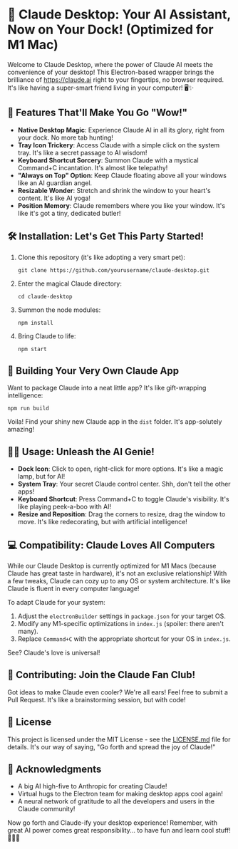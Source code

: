 # 🤖 Claude Desktop: Your AI Assistant, Now on Your Dock! (Optimized for M1 Mac)

Welcome to Claude Desktop, where the power of Claude AI meets the convenience of your desktop! This Electron-based wrapper brings the brilliance of https://claude.ai right to your fingertips, no browser required. It's like having a super-smart friend living in your computer! 🖥️✨

## 🌟 Features That'll Make You Go "Wow!"

- **Native Desktop Magic**: Experience Claude AI in all its glory, right from your dock. No more tab hunting!
- **Tray Icon Trickery**: Access Claude with a simple click on the system tray. It's like a secret passage to AI wisdom!
- **Keyboard Shortcut Sorcery**: Summon Claude with a mystical Command+C incantation. It's almost like telepathy!
- **"Always on Top" Option**: Keep Claude floating above all your windows like an AI guardian angel.
- **Resizable Wonder**: Stretch and shrink the window to your heart's content. It's like AI yoga!
- **Position Memory**: Claude remembers where you like your window. It's like it's got a tiny, dedicated butler!

## 🛠 Installation: Let's Get This Party Started!

1. Clone this repository (it's like adopting a very smart pet):
   ```
   git clone https://github.com/yourusername/claude-desktop.git
   ```
2. Enter the magical Claude directory:
   ```
   cd claude-desktop
   ```
3. Summon the node modules:
   ```
   npm install
   ```
4. Bring Claude to life:
   ```
   npm start
   ```

## 🚀 Building Your Very Own Claude App

Want to package Claude into a neat little app? It's like gift-wrapping intelligence:

```
npm run build
```

Voila! Find your shiny new Claude app in the `dist` folder. It's app-solutely amazing!

## 🧙‍♂️ Usage: Unleash the AI Genie!

- **Dock Icon**: Click to open, right-click for more options. It's like a magic lamp, but for AI!
- **System Tray**: Your secret Claude control center. Shh, don't tell the other apps!
- **Keyboard Shortcut**: Press Command+C to toggle Claude's visibility. It's like playing peek-a-boo with AI!
- **Resize and Reposition**: Drag the corners to resize, drag the window to move. It's like redecorating, but with artificial intelligence!

## 💻 Compatibility: Claude Loves All Computers

While our Claude Desktop is currently optimized for M1 Macs (because Claude has great taste in hardware), it's not an exclusive relationship! With a few tweaks, Claude can cozy up to any OS or system architecture. It's like Claude is fluent in every computer language!

To adapt Claude for your system:
1. Adjust the `electronBuilder` settings in `package.json` for your target OS.
2. Modify any M1-specific optimizations in `index.js` (spoiler: there aren't many).
3. Replace `Command+C` with the appropriate shortcut for your OS in `index.js`.

See? Claude's love is universal!

## 🤝 Contributing: Join the Claude Fan Club!

Got ideas to make Claude even cooler? We're all ears! Feel free to submit a Pull Request. It's like a brainstorming session, but with code!

## 📜 License

This project is licensed under the MIT License - see the [LICENSE.md](LICENSE.md) file for details. It's our way of saying, "Go forth and spread the joy of Claude!"

## 🙏 Acknowledgments

- A big AI high-five to Anthropic for creating Claude!
- Virtual hugs to the Electron team for making desktop apps cool again!
- A neural network of gratitude to all the developers and users in the Claude community!

Now go forth and Claude-ify your desktop experience! Remember, with great AI power comes great responsibility... to have fun and learn cool stuff! 🎉🧠🚀
